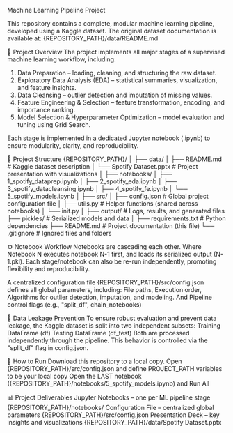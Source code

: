 Machine Learning Pipeline Project

This repository contains a complete, modular machine learning pipeline, developed using a Kaggle dataset. The original dataset documentation is available at:
{REPOSITORY_PATH}/data/README.md

📘 Project Overview
The project implements all major stages of a supervised machine learning workflow, including:
1) Data Preparation – loading, cleaning, and structuring the raw dataset.
2) Exploratory Data Analysis (EDA) – statistical summaries, visualization, and feature insights.
3) Data Cleansing – outlier detection and imputation of missing values.
4) Feature Engineering & Selection – feature transformation, encoding, and importance ranking.
5) Model Selection & Hyperparameter Optimization – model evaluation and tuning using Grid Search.

Each stage is implemented in a dedicated Jupyter notebook (.ipynb) to ensure modularity, clarity, and reproducibility.

🧩 Project Structure
{REPOSITORY_PATH}/
│
├── data/
│ ├── README.md # Kaggle dataset description
│ └── Spotify Dataset.pptx # Project presentation with visualizations
│
├── notebooks/
│ ├── 1_spotify_dataprep.ipynb
│ ├── 2_spotify_eda.ipynb
│ ├── 3_spotify_datacleansing.ipynb
│ ├── 4_spotify_fe.ipynb
│ └── 5_spotify_models.ipynb
│
├── src/
│ ├── config.json # Global project configuration file
│ ├── utils.py # Helper functions (shared across notebooks)
│ └── init.py
│
├── output/ # Logs, results, and generated files
├── pickles/ # Serialized models and data
│
├── requirements.txt # Python dependencies
├── README.md # Project documentation (this file)
└── .gitignore # Ignored files and folders

⚙️ Notebook Workflow
Notebooks are cascading each other. Where Notebook N executes notebook N-1 first, and loads its serialized output (N-1.pkl). 
Each stage/notebook can also be re-run independently, promoting flexibility and reproducibility.

A centralized configuration file {REPOSITORY_PATH}/src/config.json defines all global parameters, including: File paths, Execution order,
Algorithms for outlier detection, imputation, and modeling. And Pipeline control flags (e.g., "split_df", chain_notebooks)

🧠 Data Leakage Prevention
To ensure robust evaluation and prevent data leakage, the Kaggle dataset is split into two independent subsets:
Training DataFrame (df)
Testing DataFrame  (df_test)
Both are processed independently through the pipeline.
This behavior is controlled via the "split_df" flag in config.json.

🚀 How to Run
Download this repository to a local copy.
Open {REPOSITORY_PATH}/src/config.json and define PROJECT_PATH variables to be your local copy
Open the LAST notebook ({REPOSITORY_PATH}/notebooks/5_spotify_models.ipynb) and Run All

📊 Project Deliverables
Jupyter Notebooks – one per ML pipeline stage {REPOSITORY_PATH}/notebooks/
Configuration File – centralized global parameters {REPOSITORY_PATH}/src/config.json
Presentation Deck – key insights and visualizations {REPOSITORY_PATH}/data/Spotify Dataset.pptx
